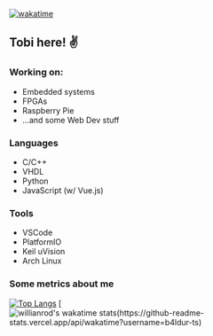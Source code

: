 [![wakatime](https://wakatime.com/badge/user/17486be9-7d6b-49e4-9fa7-fd46437748ab.svg)](https://wakatime.com/@17486be9-7d6b-49e4-9fa7-fd46437748ab)
## Tobi here! :v:

### Working on:
- Embedded systems
- FPGAs
- Raspberry Pie
- ...and some Web Dev stuff

### Languages
- C/C++
- VHDL
- Python
- JavaScript (w/ Vue.js)

### Tools
- VSCode
- PlatformIO
- Keil uVision
- Arch Linux

### Some metrics about me

[![Top Langs](https://github-readme-stats.vercel.app/api/top-langs/?username=b4ldur-ts&layout=compact)](https://github.com/b4ldur-ts/github-readme-stats)
[![willianrod's wakatime stats(https://github-readme-stats.vercel.app/api/wakatime?username=b4ldur-ts)](https://wakatime.com/@b4ldur)



